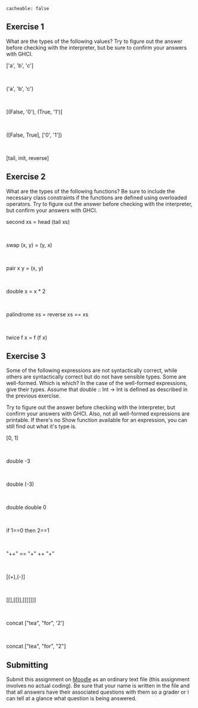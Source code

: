 ```
cacheable: false
```



## Exercise 1

What are the types of the following values? Try to figure out the answer before checking with the interpreter, but be sure to confirm your answers with GHCI.

<span class="codefont">['a', 'b', 'c']</span>

<br>

<span class="codefont">('a', 'b', 'c')</span>

<br>

<span class="codefont">[(False, '0'), (True, '1')]</span>

<br>

<span class="codefont">([False, True], ['0', '1'])</span>

<br>

<span class="codefont">[tail, init, reverse]</span>

## Exercise 2

What are the types of the following functions? Be sure to include the necessary class constraints if the functions are defined using overloaded operators. Try to figure out the answer before checking with the interpreter, but confirm your answers with GHCI.

<span class="codefont">second xs = head (tail xs)</span>

<br>

<span class="codefont">swap (x, y) = (y, x)</span>

<br>


<span class="codefont">pair x y = (x, y)</span>

<br>

<span class="codefont">double x = x * 2</span>

<br>

<span class="codefont">palindrome xs = reverse xs == xs</span>

<br>

<span class="codefont">twice f x = f (f x)</span>


## Exercise 3

Some of the following expressions are not syntactically correct, while others are syntactically correct but do not have sensible types. Some are well-formed. Which is which? In the case of the well-formed expressions, give their types. Assume that <span class="codefont">double :: Int -> Int</span>  is defined as described in the previous exercise.

Try to figure out the answer before checking with the interpreter, but confirm your answers with GHCI. Also, not all well-formed expressions are printable. If there's no <span class="codefont">Show</span> function available for an expression, you can still find out what it's type is.  

<span class="codefont">[0, 1)</span>

<br>

<span class="codefont">double -3</span>

<br>

<span class="codefont">double (-3)</span>

<br>

<span class="codefont">double double 0</span>

<br>

<span class="codefont">if 1==0 then 2==1</span>

<br>

<span class="codefont">"++" == "+" ++ "+"</span>

<br>

<span class="codefont">[(+),(-)]</span>

<br>

<span class="codefont">[[],[[]],[[[]]]]</span>

<br>

<span class="codefont">concat ["tea", "for", '2']</span>

<br>

<span class="codefont">concat ["tea", "for", "2"]</span>

## Submitting

Submit this assignment on [Moodle](https://moodle.pugetsound.edu/moodle/mod/assign/view.php?id=308764) as an ordinary text file (this assignment involves no actual coding). Be sure that your name is written in the file and that all answers have their associated questions with them so a grader or I can tell at a glance what question is being answered.
